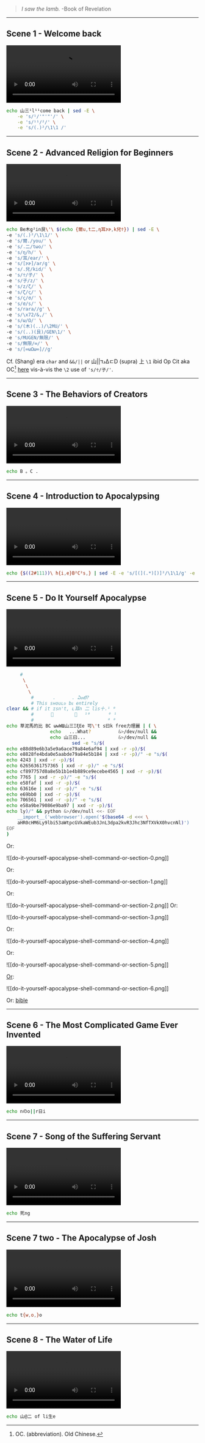 
> _I saw the lamb._
> -Book of Revelation

---

## Scene 1 - Welcome back


<video style="max-width:100%; height:auto;" src="https://fukkot.com/1-welcome-back.mp4" controls=""></video>

```sh
echo 山三¹l¹¹come back | sed -E \
	-e 's/¹/'"'"'/' \
	-e 's/¹¹/²/' \
	-e 's/(.)²/\1\1 /'
```

---

## Scene 2 - Advanced Religion for Beginners

<video style="max-width:100%; height:auto;" src="https://fukkot.com/2-advanced-religion-for-beginners.mp4" controls=""></video>

```sh
echo Be木g²in艮\'\ $(echo {爾u,t二,η耳ɝɚ,k兒☥}) | sed -E \
-e 's/(.)²/\1\1/' \
-e 's/爾./you/' \
-e 's/.二/tωο/' \
-e 's/η/h/' \
-e 's/耳/ear/' \
-e 's/[ɝɚ]/ar/g' \
-e 's/.兒/kid/' \
-e 's/☥/子/' \
-e 's/子/z/' \
-e 's/z/ζ/' \
-e 's/ζ/ς/' \
-e 's/ς/σ/' \
-e 's/σ/s/' \
-e 's/rara//g' \
-e 's/\x72/&,/' \
-e 's/ω/Ω/' \
-e 's/(木)(..)/\2MU/' \
-e 's/(..)(艮)/GEN\1/' \
-e 's/MUGEN/無限/' \
-e 's/無限/∞/' \
-e 's/[∞ωΩω∞]//g'
```

Cf. (Shang) era `char` and `&&/||` or 山||دדΔㄷD (supra) 上 `\1` ibid Op Cit aka OC[^1] [here](https://en.wiktionary.org/wiki/%E5%AD%90#:~:text=Additionally%2C%20Smith%20(2011)%20proposes,early%20waning%2Dgibbous%20phase) vis-à-vis the `\2` use of `'s/☥/子/'`.

[^1]: OC. (abbreviation). Old Chinese.

---

## Scene 3 - The Behaviors of Creators


<video style="max-width:100%; height:auto;" src="https://fukkot.com/3-the-behaviors-of-creators.mp4" controls=""></video>

```sh
echo B 。C .
```

---

## Scene 4 - Introduction to Apocalypsing


<video style="max-width:100%; height:auto;" src="https://fukkot.com/4-introduction-to-apocalypsing.mp4" controls=""></video>

```sh
echo {$((2#111))\ h{i,e}B²C²s,} | sed -E -e 's/[(](.*)[)]²/\1\1/g' -e 's/[(](.*)[)]²/\1\1/g' -e 's/(.)²(.)²/\1\1\2\2/g' -e 's/BBCC/BCBC/g' -e 's/C/c/g' -e 's/B/b/g' -e 's/b/б/g' -e 's/б/6/g' -e 's/6c/\x6c/g' -e 's/ls\b/&,/'
```

---

## Scene 5 - Do It Yourself Apocalypse

<video style="max-width:100%; height:auto;" src="https://fukkot.com/5-do-it-yourself-apocalypse.mp4" controls=""></video>
```sh
	 #
	  \
	   \
	    \
         #       .      . ఏంటి?
         # This sнouʟᴅ bᴇ entirely
clear && # if it ɪsn't, ʟ耳n 二 lis十.¹ ⁰
         #	　　 👋	  　🙏　 ¹⁰　     ⁰ ¹
         #                           ⁰ ⁰
echo 草泥馬的比 BC ωwWШ山三ΞξEe 可\'t s曰k free力理麗 | ( \
                echo   ...What?          &>/dev/null &&
                echo 山三曰...            &>/dev/null &&
                        sed -e "s/$(
echo e88d89e6b3a5e9a6ace79a84e6af94 | xxd -r -p)/$(
echo e8828fe4bda0e5aabde79a84e5b184 | xxd -r -p)/" -e "s/$(
echo 4243 | xxd -r -p)/$(
echo 62656361757365 | xxd -r -p)/" -e "s/$(
echo cf897757d0a8e5b1b1e4b889ce9ecebe4565 | xxd -r -p)/$(
echo 7765 | xxd -r -p)/" -e "s/$(
echo e58faf | xxd -r -p)/$(
echo 63616e | xxd -r -p)/" -e "s/$(
echo e69bb0 | xxd -r -p)/$(
echo 706561 | xxd -r -p)/" -e "s/$(
echo e58a9be79086e9ba97 | xxd -r -p)/$(
echo ly)/" && python &>/dev/null <<- EOF
	__import__('webbrowser').open('$(base64 -d <<< \
	aHR0cHM6Ly9lbi53aWtpcGVkaWEub3JnL3dpa2kvR3Jhc3NfTXVkX0hvcnNl)')
EOF
)
```
Or:

![[do-it-yourself-apocalypse-shell-command-or-section-0.png]]

Or:

![[do-it-yourself-apocalypse-shell-command-or-section-1.png]]

Or:

![[do-it-yourself-apocalypse-shell-command-or-section-2.png]]
Or:

![[do-it-yourself-apocalypse-shell-command-or-section-3.png]]

Or:

![[do-it-yourself-apocalypse-shell-command-or-section-4.png]]

Or:

![[do-it-yourself-apocalypse-shell-command-or-section-5.png]]

[Or](https://en.wikipedia.org/wiki/Martian_language#:~:text=Chinese%20online%20netizens%20later%20followed,language%20to%20deceive%20the%20censorship):

![[do-it-yourself-apocalypse-shell-command-or-section-6.png]]

Or: [bible](https://www.urbandictionary.com/define.php?term=Cao%20ni%20ma)


---

## Scene 6 - The Most Complicated Game Ever Invented


<video style="max-width:100%; height:auto;" src="https://fukkot.com/6-the-most-complicated-game-ever-invented.mp4" controls=""></video>

```sh
echo nのo||r日i
```

---

## Scene 7 - Song of the Suffering Servant

<video style="max-width:100%; height:auto;" src="https://fukkot.com/7-song-of-the-suffering-servant.mp4" controls=""></video>

```sh
echo 死ng
```

---

## Scene 7 two - The Apocalypse of Josh

<video style="max-width:100%; height:auto;" src="https://fukkot.com/7-the-apocalypse-of-josh.mp4" controls=""></video>

```sh
echo t{w,o,}o
```

---

## Scene 8 - The Water of Life

<video style="max-width:100%; height:auto;" src="https://fukkot.com/8-the-water-of-life.mp4" controls=""></video>

```sh
echo 山@二 of li生e
```

